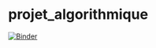 # projet_algorithmique
[![Binder](https://mybinder.org/badge_logo.svg)](https://mybinder.org/v2/gh/Yosr-Abdelhamid/projet_algorithmique/main?filepath=Projet_algo.ipynb)
